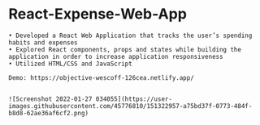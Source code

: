 # React-Expense-Web-App

    • Developed a React Web Application that tracks the user’s spending habits and expenses
    • Explored React components, props and states while building the application in order to increase application responsiveness 
    • Utilized HTML/CSS and JavaScript 
    
    Demo: https://objective-wescoff-126cea.netlify.app/
    
    
    ![Screenshot 2022-01-27 034055](https://user-images.githubusercontent.com/45776810/151322957-a75bd37f-0773-484f-b8d8-62ae36af6cf2.png)


    
    
